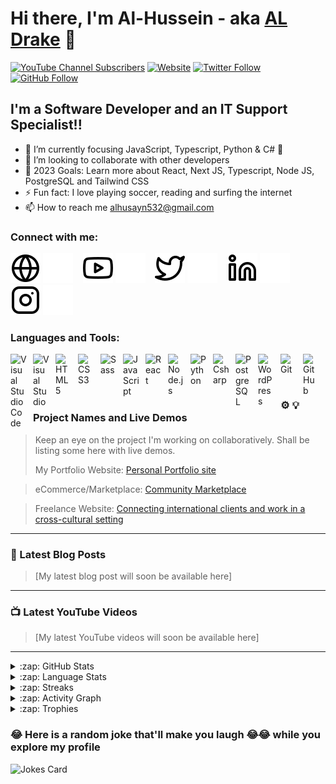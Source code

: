 # Hi there, I'm Al-Hussein - aka [AL Drake][website] 👋 


[![YouTube Channel Subscribers](https://img.shields.io/youtube/channel/subscribers/UCc19yVrMKZ9tCy40hWEc3BA?style=social)][youtube]
[![Website](https://img.shields.io/website?color=%23008080&label=al-drake.com&up_message=UP&url=https%3A%2F%2Fal-drake.netlify.app%2F)][website]
[![Twitter Follow](https://img.shields.io/twitter/follow/al_drake3?style=social)][twitter]
[![GitHub Follow](https://img.shields.io/github/followers/al-husayn?style=social)][github]




## I'm a Software Developer and an IT Support Specialist!!


- 🌱 I’m currently focusing JavaScript, Typescript, Python & C#  🤣
- 👯 I’m looking to collaborate with other developers
- 🥅 2023 Goals: Learn more about React, Next JS, Typescript, Node JS, PostgreSQL and Tailwind CSS
- ⚡ Fun fact: I love playing soccer, reading and surfing the internet
- 📫 How to reach me alhusayn532@gmail.com

### Connect with me:

[![email](./img/globe-light.svg)](mailto:atldrake532@gmail.com)
[![email](./img/globe-dark.svg)](mailto:atldrake532@gmail.com)
&nbsp;&nbsp;
[![youtube](./img/youtube-light.svg)](https://www.youtube.com/channel/UCc19yVrMKZ9tCy40hWEc3BA)
[![youtube](./img/youtube-dark.svg)](https://www.youtube.com/channel/UCc19yVrMKZ9tCy40hWEc3BA)
&nbsp;&nbsp;
[![twitter](./img/twitter-light.svg)](https://twitter.com/al_drake3)
[![twitter](./img/twitter-dark.svg)](https://twitter.com/al_drake3)
&nbsp;&nbsp;
[![linkedin](./img/linkedin-light.svg)](https://www.linkedin.com/in/al-hussein-abubakar/)
[![linkedin](./img/linkedin-dark.svg)](https://www.linkedin.com/in/al-hussein-abubakar/)
&nbsp;&nbsp;
[![instagram](./img/instagram-light.svg)](https://instagram.com/al_drake3)
[![instagram](./img/instagram-dark.svg)](https://instagram.com/al_drake3)

### Languages and Tools:

<img align="left" alt="Visual Studio Code" width="26px" src="https://cdn.jsdelivr.net/gh/devicons/devicon/icons/vscode/vscode-original.svg" style="padding-right:10px;" />
<img align="left" alt="Visual Studio" width="26px" src="https://cdn.jsdelivr.net/gh/devicons/devicon/icons/visualstudio/visualstudio-plain.svg" style="padding-right:10px;" />
<img align="left" alt="HTML5" width="26px" src="https://cdn.jsdelivr.net/gh/devicons/devicon/icons/html5/html5-original.svg" style="padding-right:10px;" />
<img align="left" alt="CSS3" width="26px" src="https://cdn.jsdelivr.net/gh/devicons/devicon/icons/css3/css3-original.svg" style="padding-right:10px;" />
<img align="left" alt="Sass" width="26px" src="https://cdn.jsdelivr.net/gh/devicons/devicon/icons/sass/sass-original.svg" style="padding-right:10px;" />
<img align="left" alt="JavaScript" width="26px" src="https://cdn.jsdelivr.net/gh/devicons/devicon/icons/javascript/javascript-original.svg" style="padding-right:10px;" />
<img align="left" alt="React" width="26px" src="https://cdn.jsdelivr.net/gh/devicons/devicon/icons/react/react-original.svg" style="padding-right:10px;" />
<img align="left" alt="Node.js" width="26px" src="https://cdn.jsdelivr.net/gh/devicons/devicon/icons/nodejs/nodejs-original.svg" style="padding-right:10px;" />
<img align="left" alt="Python" width="26px" src="https://cdn.jsdelivr.net/gh/devicons/devicon/icons/python/python-original.svg" style="padding-right:10px;" />
<img align="left" alt="Csharp" width="26px" src="https://cdn.jsdelivr.net/gh/devicons/devicon/icons/csharp/csharp-original.svg" style="padding-right:10px;" />
<img align="left" alt="PostgreSQL" width="26px" src="https://cdn.jsdelivr.net/gh/devicons/devicon/icons/postgresql/postgresql-plain.svg" style="padding-right:10px;" />
<img align="left" alt="WordPress" width="26px" src="https://cdn.jsdelivr.net/gh/devicons/devicon/icons/wordpress/wordpress-original.svg" style="padding-right:10px;" />
<img align="left" alt="Git" width="26px" src="https://cdn.jsdelivr.net/gh/devicons/devicon/icons/git/git-original.svg" style="padding-right:10px;" />
<img align="left" alt="GitHub" width="26px" src="https://user-images.githubusercontent.com/3369400/139447912-e0f43f33-6d9f-45f8-be46-2df5bbc91289.png" style="padding-right:10px;" />
<br />
<br />

---

### ⚙️ 💡 Project Names and Live Demos


<!-- PROJECTS:START -->
> Keep an eye on the project I'm working on collaboratively. Shall be listing some here with live demos.
> <!-- If you have the project hosted somewhere, include the link here. -->
>My Portfolio Website: [Personal Portfolio site](https://al-drake.netlify.app/)

> eCommerce/Marketplace: [Community Marketplace](https://marketplace.amalitech-dev.net/)

>Freelance Website: [Connecting international clients and work
in a cross-cultural setting](https://thefairwork.com/)

---

### 📕 Latest Blog Posts

<!-- BLOG-POST-LIST:START -->
> [My latest blog post will soon be available here]

---

 ### 📺 Latest YouTube Videos

<!-- YOUTUBE:START -->
> [My latest YouTube videos will soon be available here]

---
 <details>
 <summary>:zap: GitHub Stats</summary>

  [![My GitHub Stats](https://github-readme-stats.vercel.app/api/?username=al-husayn&count_private=true&theme=cobalt2&showicons=true)]()
  </details>
 <details>
 <summary>:zap: Language Stats</summary>

 [![My GitHub Language Stats](https://github-readme-stats.vercel.app/api/top-langs/?username=al-husayn&langs_count=5&theme=cobalt2)]()
 </details>

 <details>
 <summary>:zap: Streaks</summary>

[![GitHub Streak](https://github-readme-streak-stats.herokuapp.com/?user=al-husayn&theme=dark)](https://git.io/streak-stats)

</details>

 <details>
    <summary>:zap: Activity Graph</summary>

[![AL Drake github activity graph](https://activity-graph.herokuapp.com/graph?username=al-husayn&theme=dracula)](https://github.com/al-husayn/github-readme-activity-graph)
</details>

<details>
    <summary>:zap: Trophies</summary>

 
 [![trophy](https://github-profile-trophy.vercel.app/?username=al-husayn&theme=onedark)](https://github.com/ryo-ma/github-profile-trophy)
</details>


### 😂 Here is a random joke that'll make you laugh 😂😂 while you explore my profile
![Jokes Card](https://readme-jokes.vercel.app/api?hideBorder&theme=cobalt)


[website]: https://al-drake.netlify.app/
[email]: mailto:alhusayn532@gmail.com
[twitter]: https://twitter.com/al_drake3
[youtube]:https://www.youtube.com/channel/UCc19yVrMKZ9tCy40hWEc3BA
[instagram]: https://instagram.com/al_drake3
[linkedin]: https://www.linkedin.com/in/al-hussein-abubakar/
[github]: https://github.com/al-husayn
